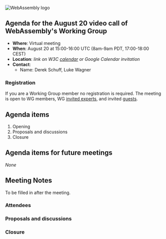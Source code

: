 ![WebAssembly logo](/images/WebAssembly.png)

## Agenda for the August 20 video call of WebAssembly's Working Group

- **Where**: Virtual meeting
- **When**: August 20 at 15:00-16:00 UTC (8am-9am PDT, 17:00-18:00 CEST)
- **Location**: *link on W3C [calendar](https://www.w3.org/groups/wg/wasm/calendar/) or Google Calendar invitation*
- **Contact**:
    - Name: Derek Schuff, Luke Wagner

### Registration

If you are a Working Group member no registration is required.
The meeting is open to WG members, WG [invited experts](https://www.w3.org/policies/process/#invited-expert-wg),
and invited [guests](https://www.w3.org/policies/process/#GeneralMeetings).

## Agenda items

1. Opening
1. Proposals and discussions
1. Closure

## Agenda items for future meetings

*None*

## Meeting Notes

To be filled in after the meeting.

### Attendees

### Proposals and discussions

### Closure
